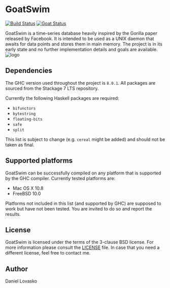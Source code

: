 # GoatSwim

[![Build Status](https://travis-ci.org/lovasko/goat.svg?branch=master)](https://travis-ci.org/lovasko/goat)
[![Goat Status](https://img.shields.io/badge/goat-swimming-blue.svg)](https://github.com/lovasko/goat)

GoatSwim is a time-series database heavily inspired by the Gorilla paper
released by Facebook. It is intended to be used as a UNIX daemon that
awaits for data points and stores them in main memory. The project is
in its early state and no further implementation details and goals
are available.
![logo](http://smnd.sk/lovasko/goatswim.png)

## Dependencies
The GHC version used throughout the project is `8.0.1`. All packages
are sourced from the Stackage 7 LTS repository.

Currently the following Haskell packages are required:
 * `bifunctors`
 * `bytestring`
 * `floating-bits`
 * `safe`
 * `split`

This list is subject to change (e.g. `cereal` might be added) and should
not be taken as final.

## Supported platforms
GoatSwim can be successfully compiled on any platform that is supported
by the GHC compiler. Currently tested platforms are:
 * Mac OS X 10.8
 * FreeBSD 10.0

Platforms not included in this list (and supported by GHC) are supposed
to work but have not been tested. You are invited to do so and report
the results.

## License
GoatSwim is licensed under the terms of the 3-clause BSD license.
For more information please consult the [LICENSE](LICENSE.md) file.
In case that you need a different license, feel free to contact me.

## Author
Daniel Lovasko

